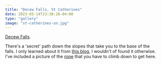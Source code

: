 ```yaml
---
title: "Decew Falls, St Catherines"
date: 2023-03-14T23:38:28-04:00
type: "gallery"
image: "st-catherines-on.jpg"
---
```


[Decew Falls](https://www.alltrails.com/trail/canada/ontario/decew-falls-loop).

There's a 'secret' path down the slopes that take you to the base of the falls. I only learned about it from [this blog](https://ivebeenbit.ca/niagara-decew-falls-ontario/), I wouldn't of found it otherwise.
I've included a picture of the [rope](/photos/st-catherines-on-2) that you have to climb down to get here.